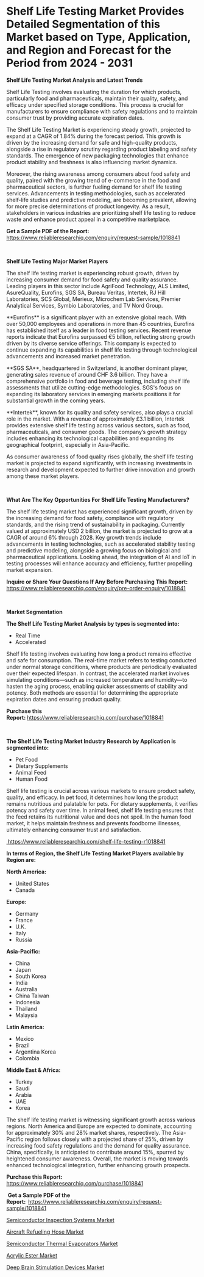 <p><h1>Shelf Life Testing Market Provides Detailed Segmentation of this Market based on Type, Application, and Region and Forecast for the Period from 2024 - 2031</h1></p><p><strong>Shelf Life Testing Market Analysis and Latest Trends</strong></p>
<p><p>Shelf Life Testing involves evaluating the duration for which products, particularly food and pharmaceuticals, maintain their quality, safety, and efficacy under specified storage conditions. This process is crucial for manufacturers to ensure compliance with safety regulations and to maintain consumer trust by providing accurate expiration dates.</p><p>The Shelf Life Testing Market is experiencing steady growth, projected to expand at a CAGR of 1.84% during the forecast period. This growth is driven by the increasing demand for safe and high-quality products, alongside a rise in regulatory scrutiny regarding product labeling and safety standards. The emergence of new packaging technologies that enhance product stability and freshness is also influencing market dynamics. </p><p>Moreover, the rising awareness among consumers about food safety and quality, paired with the growing trend of e-commerce in the food and pharmaceutical sectors, is further fueling demand for shelf life testing services. Advancements in testing methodologies, such as accelerated shelf-life studies and predictive modeling, are becoming prevalent, allowing for more precise determinations of product longevity. As a result, stakeholders in various industries are prioritizing shelf life testing to reduce waste and enhance product appeal in a competitive marketplace.</p></p>
<p><strong>Get a Sample PDF of the Report:&nbsp;</strong> <a href="https://www.reliableresearchiq.com/enquiry/request-sample/1018841?utm_campaign=1117&utm_medium=2&utm_source=Github&utm_content=ia&utm_term=06112024&utm_id=shelf-life-testing">https://www.reliableresearchiq.com/enquiry/request-sample/1018841</a></p>
<p>&nbsp;</p>
<p><strong>Shelf Life Testing Major Market Players</strong></p>
<p><p>The shelf life testing market is experiencing robust growth, driven by increasing consumer demand for food safety and quality assurance. Leading players in this sector include AgriFood Technology, ALS Limited, AsureQuality, Eurofins, SGS SA, Bureau Veritas, Intertek, RJ Hill Laboratories, SCS Global, Merieux, Microchem Lab Services, Premier Analytical Services, Symbio Laboratories, and TV Nord Group.</p><p>**Eurofins** is a significant player with an extensive global reach. With over 50,000 employees and operations in more than 45 countries, Eurofins has established itself as a leader in food testing services. Recent revenue reports indicate that Eurofins surpassed €5 billion, reflecting strong growth driven by its diverse service offerings. This company is expected to continue expanding its capabilities in shelf life testing through technological advancements and increased market penetration.</p><p>**SGS SA**, headquartered in Switzerland, is another dominant player, generating sales revenue of around CHF 3.6 billion. They have a comprehensive portfolio in food and beverage testing, including shelf life assessments that utilize cutting-edge methodologies. SGS's focus on expanding its laboratory services in emerging markets positions it for substantial growth in the coming years.</p><p>**Intertek**, known for its quality and safety services, also plays a crucial role in the market. With a revenue of approximately £3.1 billion, Intertek provides extensive shelf life testing across various sectors, such as food, pharmaceuticals, and consumer goods. The company’s growth strategy includes enhancing its technological capabilities and expanding its geographical footprint, especially in Asia-Pacific.</p><p>As consumer awareness of food quality rises globally, the shelf life testing market is projected to expand significantly, with increasing investments in research and development expected to further drive innovation and growth among these market players.</p></p>
<p>&nbsp;</p>
<p><strong>What Are The Key Opportunities For Shelf Life Testing Manufacturers?</strong></p>
<p><p>The shelf life testing market has experienced significant growth, driven by the increasing demand for food safety, compliance with regulatory standards, and the rising trend of sustainability in packaging. Currently valued at approximately USD 2 billion, the market is projected to grow at a CAGR of around 6% through 2028. Key growth trends include advancements in testing technologies, such as accelerated stability testing and predictive modeling, alongside a growing focus on biological and pharmaceutical applications. Looking ahead, the integration of AI and IoT in testing processes will enhance accuracy and efficiency, further propelling market expansion.</p></p>
<p><strong>Inquire or Share Your Questions If Any Before Purchasing This Report:</strong> <a href="https://www.reliableresearchiq.com/enquiry/pre-order-enquiry/1018841?utm_campaign=1117&utm_medium=2&utm_source=Github&utm_content=ia&utm_term=06112024&utm_id=shelf-life-testing">https://www.reliableresearchiq.com/enquiry/pre-order-enquiry/1018841</a></p>
<p>&nbsp;</p>
<p><strong>Market Segmentation</strong></p>
<p><strong>The Shelf Life Testing Market Analysis by types is segmented into:</strong></p>
<p><ul><li>Real Time</li><li>Accelerated</li></ul></p>
<p><p>Shelf life testing involves evaluating how long a product remains effective and safe for consumption. The real-time market refers to testing conducted under normal storage conditions, where products are periodically evaluated over their expected lifespan. In contrast, the accelerated market involves simulating conditions—such as increased temperature and humidity—to hasten the aging process, enabling quicker assessments of stability and potency. Both methods are essential for determining the appropriate expiration dates and ensuring product quality.</p></p>
<p><strong>Purchase this Report:&nbsp;</strong><a href="https://www.reliableresearchiq.com/purchase/1018841?utm_campaign=1117&utm_medium=2&utm_source=Github&utm_content=ia&utm_term=06112024&utm_id=shelf-life-testing">https://www.reliableresearchiq.com/purchase/1018841</a></p>
<p>&nbsp;</p>
<p><strong>The Shelf Life Testing Market Industry Research by Application is segmented into:</strong></p>
<p><ul><li>Pet Food</li><li>Dietary Supplements</li><li>Animal Feed</li><li>Human Food</li></ul></p>
<p><p>Shelf life testing is crucial across various markets to ensure product safety, quality, and efficacy. In pet food, it determines how long the product remains nutritious and palatable for pets. For dietary supplements, it verifies potency and safety over time. In animal feed, shelf life testing ensures that the feed retains its nutritional value and does not spoil. In the human food market, it helps maintain freshness and prevents foodborne illnesses, ultimately enhancing consumer trust and satisfaction.</p></p>
<p><a href="https://www.reliableresearchiq.com/shelf-life-testing-r1018841?utm_campaign=1117&utm_medium=2&utm_source=Github&utm_content=ia&utm_term=06112024&utm_id=shelf-life-testing">&nbsp;https://www.reliableresearchiq.com/shelf-life-testing-r1018841</a></p>
<p><strong>In terms of Region, the Shelf Life Testing Market Players available by Region are:</strong></p>
<p>
    <p> <strong> North America: </strong>
        <ul>
            <li>United States</li>
            <li>Canada</li>
        </ul>
        </p> 
    <p> <strong> Europe: </strong>
        <ul>
            <li>Germany</li>
            <li>France</li>
            <li>U.K.</li>
            <li>Italy</li>
            <li>Russia</li>
        </ul>
        </p> 
    <p> <strong> Asia-Pacific: </strong>
        <ul>
            <li>China</li>
            <li>Japan</li>
            <li>South Korea</li>
            <li>India</li>
            <li>Australia</li>
            <li>China Taiwan</li>
            <li>Indonesia</li>
            <li>Thailand</li>
            <li>Malaysia</li>
        </ul>
        </p> 
    <p> <strong> Latin America: </strong>
        <ul>
            <li>Mexico</li>
            <li>Brazil</li>
            <li>Argentina Korea</li>
            <li>Colombia</li>
        </ul>
        </p> 
    <p> <strong> Middle East & Africa: </strong>
        <ul>
            <li>Turkey</li>
            <li>Saudi</li>
            <li>Arabia</li>
            <li>UAE</li>
            <li>Korea</li>
        </ul>
    </p>
    </p>
<p><p>The shelf life testing market is witnessing significant growth across various regions. North America and Europe are expected to dominate, accounting for approximately 30% and 28% market shares, respectively. The Asia-Pacific region follows closely with a projected share of 25%, driven by increasing food safety regulations and the demand for quality assurance. China, specifically, is anticipated to contribute around 15%, spurred by heightened consumer awareness. Overall, the market is moving towards enhanced technological integration, further enhancing growth prospects.</p></p>
<p><strong>Purchase this Report: </strong><a href="https://www.reliableresearchiq.com/purchase/1018841?utm_campaign=1117&utm_medium=2&utm_source=Github&utm_content=ia&utm_term=06112024&utm_id=shelf-life-testing">https://www.reliableresearchiq.com/purchase/1018841</a></p>
<p>&nbsp;<strong>Get a Sample PDF of the Report:&nbsp;&nbsp;</strong><a href="https://www.reliableresearchiq.com/enquiry/request-sample/1018841?utm_campaign=1117&utm_medium=2&utm_source=Github&utm_content=ia&utm_term=06112024&utm_id=shelf-life-testing">https://www.reliableresearchiq.com/enquiry/request-sample/1018841</a></p>
<p><strong></strong></p>
<p><p><a href="https://www.linkedin.com/pulse/global-semiconductor-inspection-systems-market-forecast-erxpe?utm_campaign=1117&utm_medium=2&utm_source=Github&utm_content=ia&utm_term=06112024&utm_id=shelf-life-testing">Semiconductor Inspection Systems Market</a></p><p><a href="https://github.com/florjvdva/Market-Research-Report-List-1/blob/main/aircraft-refueling-hose-market.md?utm_campaign=1117&utm_medium=2&utm_source=Github&utm_content=ia&utm_term=06112024&utm_id=shelf-life-testing">Aircraft Refueling Hose Market</a></p><p><a href="https://www.linkedin.com/pulse/semiconductor-thermal-evaporators-market-report-product-type-cw96f?utm_campaign=1117&utm_medium=2&utm_source=Github&utm_content=ia&utm_term=06112024&utm_id=shelf-life-testing">Semiconductor Thermal Evaporators Market</a></p><p><a href="https://github.com/kiara3n0pau/Market-Research-Report-List-1/blob/main/acrylic-ester-market.md?utm_campaign=1117&utm_medium=2&utm_source=Github&utm_content=ia&utm_term=06112024&utm_id=shelf-life-testing">Acrylic Ester Market</a></p><p><a href="https://issuu.com/reportprime-2/docs/deep-brain-stimulation-devices-mark_367a45e3c129a3?utm_campaign=1117&utm_medium=2&utm_source=Github&utm_content=ia&utm_term=06112024&utm_id=shelf-life-testing">Deep Brain Stimulation Devices Market</a></p></p>